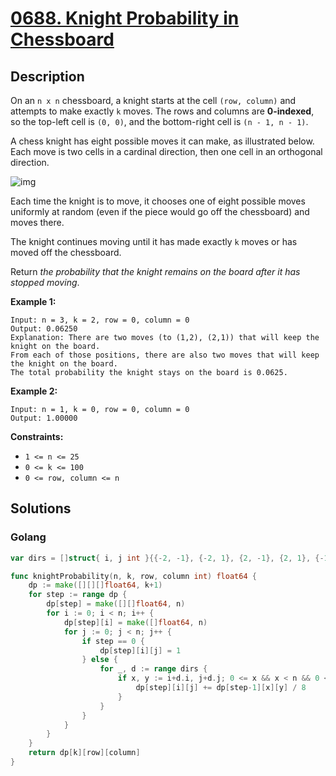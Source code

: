 # [0688. Knight Probability in Chessboard](https://leetcode-cn.com/problems/knight-probability-in-chessboard/)



## Description


On an `n x n` chessboard, a knight starts at the cell `(row, column)` and attempts to make exactly `k` moves. The rows and columns are **0-indexed**, so the top-left cell is `(0, 0)`, and the bottom-right cell is `(n - 1, n - 1)`.

A chess knight has eight possible moves it can make, as illustrated below. Each move is two cells in a cardinal direction, then one cell in an orthogonal direction.

![img](https://assets.leetcode.com/uploads/2018/10/12/knight.png)

Each time the knight is to move, it chooses one of eight possible moves uniformly at random (even if the piece would go off the chessboard) and moves there.

The knight continues moving until it has made exactly `k` moves or has moved off the chessboard.

Return *the probability that the knight remains on the board after it has stopped moving*.

 

**Example 1:**

```
Input: n = 3, k = 2, row = 0, column = 0
Output: 0.06250
Explanation: There are two moves (to (1,2), (2,1)) that will keep the knight on the board.
From each of those positions, there are also two moves that will keep the knight on the board.
The total probability the knight stays on the board is 0.0625.
```

**Example 2:**

```
Input: n = 1, k = 0, row = 0, column = 0
Output: 1.00000
```

 

**Constraints:**

- `1 <= n <= 25`
- `0 <= k <= 100`
- `0 <= row, column <= n`







## Solutions



<!-- tabs:start -->

### **Golang**

```go
var dirs = []struct{ i, j int }{{-2, -1}, {-2, 1}, {2, -1}, {2, 1}, {-1, -2}, {-1, 2}, {1, -2}, {1, 2}}

func knightProbability(n, k, row, column int) float64 {
    dp := make([][][]float64, k+1)
    for step := range dp {
        dp[step] = make([][]float64, n)
        for i := 0; i < n; i++ {
            dp[step][i] = make([]float64, n)
            for j := 0; j < n; j++ {
                if step == 0 {
                    dp[step][i][j] = 1
                } else {
                    for _, d := range dirs {
                        if x, y := i+d.i, j+d.j; 0 <= x && x < n && 0 <= y && y < n {
                            dp[step][i][j] += dp[step-1][x][y] / 8
                        }
                    }
                }
            }
        }
    }
    return dp[k][row][column]
}
```

<!-- tabs:end -->